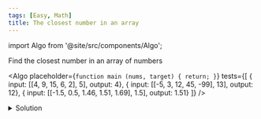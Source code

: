 ```yaml
---
tags: [Easy, Math]
title: The closest number in an array
---
```


import Algo from '@site/src/components/Algo';

Find the closest number in an array of numbers

<Algo
placeholder={`function main (nums, target) {
    return;
}`}
tests={[
{ input: [[4, 9, 15, 6, 2], 5], output: 4},
{ input: [[-5, 3, 12, 45, -99], 13], output: 12},
{ input: [[-1.5, 0.5, 1.46, 1.51, 1.69], 1.5], output: 1.51}
]}
/>

<details>
<summary>Solution</summary>

```js
function findClosest(nums, target) {
	return nums.reduce((prev, curr) => (Math.abs(curr - target) < Math.abs(prev - target) ? curr : prev));
}
```

</details>
